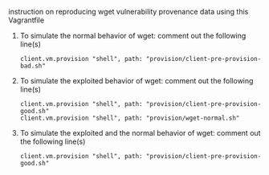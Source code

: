 instruction on reproducing wget vulnerability provenance data using this Vagrantfile 

1. To simulate the normal behavior of wget: comment out the following line(s)
    ```
    client.vm.provision "shell", path: "provision/client-pre-provision-bad.sh"
    ```
2. To simulate the exploited behavior of wget: comment out the following line(s)
    ```
    client.vm.provision "shell", path: "provision/client-pre-provision-good.sh"
    client.vm.provision "shell", path: "provision/wget-normal.sh"
    ```
    
3. To simulate the exploited and the normal behavior of wget: comment out the following line(s)
    ```
    client.vm.provision "shell", path: "provision/client-pre-provision-good.sh"
    ```
